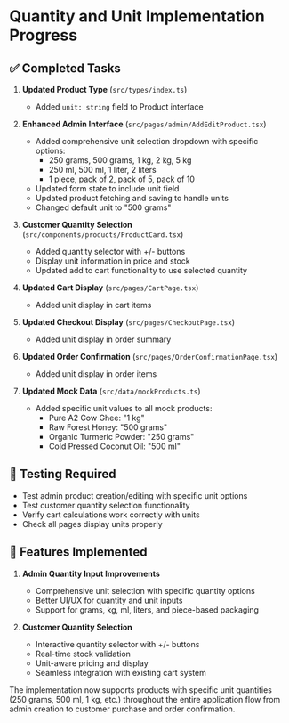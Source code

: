 # Quantity and Unit Implementation Progress

## ✅ Completed Tasks

1. **Updated Product Type** (`src/types/index.ts`)
   - Added `unit: string` field to Product interface

2. **Enhanced Admin Interface** (`src/pages/admin/AddEditProduct.tsx`)
   - Added comprehensive unit selection dropdown with specific options:
     - 250 grams, 500 grams, 1 kg, 2 kg, 5 kg
     - 250 ml, 500 ml, 1 liter, 2 liters
     - 1 piece, pack of 2, pack of 5, pack of 10
   - Updated form state to include unit field
   - Updated product fetching and saving to handle units
   - Changed default unit to "500 grams"

3. **Customer Quantity Selection** (`src/components/products/ProductCard.tsx`)
   - Added quantity selector with +/- buttons
   - Display unit information in price and stock
   - Updated add to cart functionality to use selected quantity

4. **Updated Cart Display** (`src/pages/CartPage.tsx`)
   - Added unit display in cart items

5. **Updated Checkout Display** (`src/pages/CheckoutPage.tsx`)
   - Added unit display in order summary

6. **Updated Order Confirmation** (`src/pages/OrderConfirmationPage.tsx`)
   - Added unit display in order items

7. **Updated Mock Data** (`src/data/mockProducts.ts`)
   - Added specific unit values to all mock products:
     - Pure A2 Cow Ghee: "1 kg"
     - Raw Forest Honey: "500 grams"
     - Organic Turmeric Powder: "250 grams"
     - Cold Pressed Coconut Oil: "500 ml"

## 🔧 Testing Required

- Test admin product creation/editing with specific unit options
- Test customer quantity selection functionality
- Verify cart calculations work correctly with units
- Check all pages display units properly

## 🎯 Features Implemented

1. **Admin Quantity Input Improvements**
   - Comprehensive unit selection with specific quantity options
   - Better UI/UX for quantity and unit inputs
   - Support for grams, kg, ml, liters, and piece-based packaging

2. **Customer Quantity Selection**
   - Interactive quantity selector with +/- buttons
   - Real-time stock validation
   - Unit-aware pricing and display
   - Seamless integration with existing cart system

The implementation now supports products with specific unit quantities (250 grams, 500 ml, 1 kg, etc.) throughout the entire application flow from admin creation to customer purchase and order confirmation.
